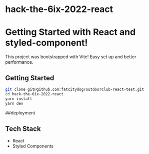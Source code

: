 # hack-the-6ix-2022-react
# Getting Started with React and styled-component!

This project was bootstrapped with Vite! Easy set up and better performance.

## Getting Started

```bash
git clone git@github.com:fatcitydog/outdoorclub-react-test.git
cd hack-the-6ix-2022-react
yarn install
yarn dev
```





##deployment




## Tech Stack

- React
- Styled Components
